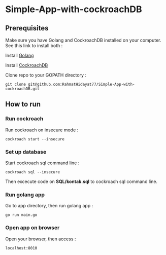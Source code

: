 # Simple-App-with-cockroachDB

## Prerequisites
Make sure you have Golang and CockroachDB installed on your computer. See this link to install both :

Install [Golang](https://www.digitalocean.com/community/tutorials/how-to-install-go-on-ubuntu-18-04)

Install [CockroachDB](https://www.cockroachlabs.com/docs/stable/install-cockroachdb-linux.html)

Clone repo to your GOPATH directory :
```
git clone git@github.com:RahmatHidayat77/Simple-App-with-cockroachDB.git
```

## How to run
### Run cockroach
Run cockroach on insecure mode :
```
cockroach start --insecure
```

### Set up database
Start cockroach sql command line :
```
cockroach sql --insecure
```
Then excecute code on __SQL/kontak.sql__ to cockroach sql command line.

### Run golang app
Go to app directory, then run golang app :
```
go run main.go
```

### Open app on browser
Open your browser, then access :
```
localhost:8010
```
